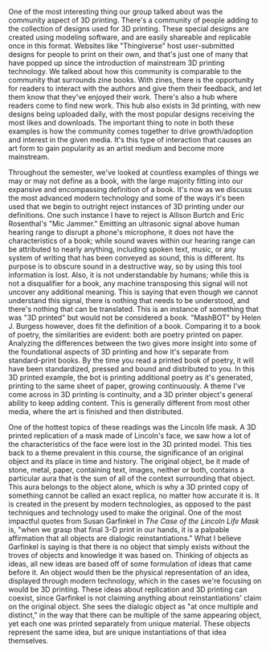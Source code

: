 One of the most interesting thing our group talked about was the community aspect of 3D printing. There's a community of people adding to the collection of designs used for 3D printing. These special designs are created using modeling software, and are easily shareable and replicable once in this format. Websites like "Thingiverse" host user-submitted designs for people to print on their own, and that's just one of many that have popped up since the introduction of mainstream 3D printing technology. We talked about how this community is comparable to the community that surrounds zine books. With zines, there is the opportunity for readers to interact with the authors and give them their feedback, and let them know that they've enjoyed their work. There's also a hub where readers come to find new work. This hub also exists in 3d printing, with new designs being uploaded daily, with the most popular designs receiving the most likes and downloads. The important thing to note in both these examples is how the community comes together to drive growth/adoption and interest in the given media. It's this type of interaction that causes an art form to gain popularity as an artist medium and become more mainstream. 

Throughout the semester, we've looked at countless examples of things we may or may not define as a book, with the large majority fitting into our expansive and encompassing definition of a book. It's now as we discuss the most advanced modern technology and some of the ways it's been used that we begin to outright reject instances of 3D printing under our definitions. One such instance I have to reject is Allison Burtch and Eric Rosenthal's "Mic Jammer." Emitting an ultrasonic signal above human hearing range to disrupt a phone's microphone, it does not have the characteristics of a book; while sound waves within our hearing range can be attributed to nearly anything, including spoken text, music, or any system of writing that has been conveyed as sound, this is different. Its purpose is to obscure sound in a destructive way, so by using this tool information is lost. Also, it is not understandable by humans; while this is not a disqualifier for a book, any machine transposing this signal will not uncover any additional meaning. This is saying that even though we cannot understand this signal, there is nothing that needs to be understood, and there's nothing that can be translated. This is an instance of something that was "3D printed" but would not be considered a book. "MashBOT" by Helen J. Burgess however, does fit the definition of a book. Comparing it to a book of poetry, the similarities are evident: both are poetry printed on paper. Analyzing the differences between the two gives more insight into some of the foundational aspects of 3D printing and how it's separate from standard-print books. By the time you read a printed book of poetry, it will have been standardized, pressed and bound and distributed to you. In this 3D printed example, the bot is printing additional poetry as it's generated, printing to the same sheet of paper, growing continuously. A theme I've come across in 3D printing is continuity, and a 3D printer object's general ability to keep adding content. This is generally different from most other media, where the art is finished and then distributed.

One of the hottest topics of these readings was the Lincoln life mask. A 3D printed replication of a mask made of Lincoln's face, we saw how a lot of the characteristics of the face were lost in the 3D printed model. This ties back to a theme prevalent in this course, the significance of an original object and its place in time and history. The original object, be it made of stone, metal, paper, containing text, images, neither or both, contains a particular aura that is the sum of all of the context surrounding that object. This aura belongs to the object alone, which is why a 3D printed copy of something cannot be called an exact replica, no matter how accurate it is. It is created in the present by modern technologies, as opposed to the past techniques and technology used to make the original. One of the most impactful quotes from Susan Garfinkel in _The Case of the Lincoln Life Mask_ is, "when we grasp that final 3-D print in our hands, it is a palpable affirmation that all objects are dialogic reinstantiations." What I believe Garfinkel is saying is that there is no object that simply exists without the troves of objects and knowledge it was based on. Thinking of objects as ideas, all new ideas are based off of some formulation of ideas that came before it. An object would then be the physical representation of an idea, displayed through modern technology, which in the cases we're focusing on would be 3D printing. These ideas about replication and 3D printing can coexist, since Garfinkel is not claiming anything about reinstantiations' claim on the original object. She sees the dialogic object as "at once multiple and distinct," in the way that there can be multiple of the same appearing object, yet each one was printed separately from unique material. These objects represent the same idea, but are unique instantiations of that idea themselves.